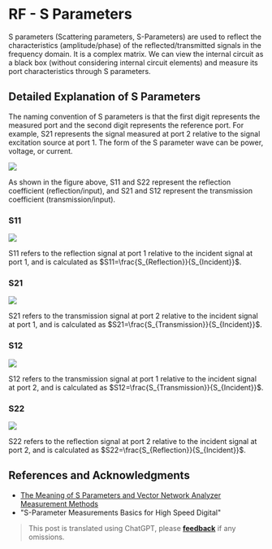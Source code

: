 # RF - S Parameters

S parameters (Scattering parameters, S-Parameters) are used to reflect the characteristics (amplitude/phase) of the reflected/transmitted signals in the frequency domain. It is a complex matrix. We can view the internal circuit as a black box (without considering internal circuit elements) and measure its port characteristics through S parameters.

## Detailed Explanation of S Parameters

The naming convention of S parameters is that the first digit represents the measured port and the second digit represents the reference port. For example, S21 represents the signal measured at port 2 relative to the signal excitation source at port 1. The form of the S parameter wave can be power, voltage, or current.

![](https://img.wiki-power.com/d/wiki-media/img/20220627100338.png)

As shown in the figure above, S11 and S22 represent the reflection coefficient (reflection/input), and S21 and S12 represent the transmission coefficient (transmission/input).

### S11

![](https://img.wiki-power.com/d/wiki-media/img/20220621000000.gif)

S11 refers to the reflection signal at port 1 relative to the incident signal at port 1, and is calculated as $S11=\frac{S_{Reflection}}{S_{Incident}}$.

### S21

![](https://img.wiki-power.com/d/wiki-media/img/20220621000001.gif)

S21 refers to the transmission signal at port 2 relative to the incident signal at port 1, and is calculated as $S21=\frac{S_{Transmission}}{S_{Incident}}$.

### S12

![](https://img.wiki-power.com/d/wiki-media/img/20220621000002.gif)

S12 refers to the transmission signal at port 1 relative to the incident signal at port 2, and is calculated as $S12=\frac{S_{Transmission}}{S_{Incident}}$.

### S22

![](https://img.wiki-power.com/d/wiki-media/img/20220621000003.gif)

S22 refers to the reflection signal at port 2 relative to the incident signal at port 2, and is calculated as $S22=\frac{S_{Reflection}}{S_{Incident}}$.

## References and Acknowledgments

- [The Meaning of S Parameters and Vector Network Analyzer Measurement Methods](http://jietaipu.com/resource/88.html)
- "S-Parameter Measurements Basics for High Speed Digital"

> This post is translated using ChatGPT, please [**feedback**](https://github.com/linyuxuanlin/Wiki_MkDocs/issues/new) if any omissions.
